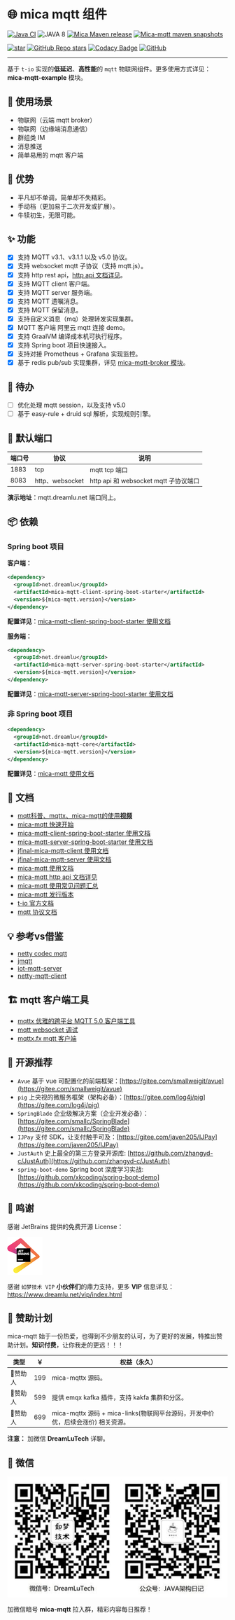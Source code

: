 # 🌐 mica mqtt 组件
[![Java CI](https://github.com/lets-mica/mica-mqtt/workflows/Java%20CI/badge.svg)](https://github.com/lets-mica/mica-mqtt/actions)
![JAVA 8](https://img.shields.io/badge/JDK-1.8+-brightgreen.svg)
[![Mica Maven release](https://img.shields.io/nexus/r/https/oss.sonatype.org/net.dreamlu/mica-mqtt-core.svg?style=flat-square)](https://mvnrepository.com/artifact/net.dreamlu/mica-mqtt-core)
[![Mica-mqtt maven snapshots](https://img.shields.io/nexus/s/https/oss.sonatype.org/net.dreamlu/mica-mqtt-core.svg?style=flat-square)](https://oss.sonatype.org/content/repositories/snapshots/net/dreamlu/mica-mqtt-core/)

[![star](https://gitee.com/596392912/mica-mqtt/badge/star.svg?theme=dark)](https://gitee.com/596392912/mica-mqtt/stargazers)
[![GitHub Repo stars](https://img.shields.io/github/stars/lets-mica/mica-mqtt?label=Github%20Stars)](https://github.com/lets-mica/mica-mqtt)
[![Codacy Badge](https://app.codacy.com/project/badge/Grade/30dad82f79f34e41bafbc3cef6b68fc3)](https://www.codacy.com/gh/lets-mica/mica-mqtt/dashboard?utm_source=github.com&amp;utm_medium=referral&amp;utm_content=lets-mica/mica-mqtt&amp;utm_campaign=Badge_Grade)
[![GitHub](https://img.shields.io/github/license/lets-mica/mica-mqtt.svg?style=flat-square)](https://github.com/lets-mica/mica-mqtt/blob/master/LICENSE)

---

基于 `t-io` 实现的**低延迟**、**高性能**的 `mqtt` 物联网组件。更多使用方式详见： **mica-mqtt-example** 模块。

## 🍱 使用场景

- 物联网（云端 mqtt broker）
- 物联网（边缘端消息通信）
- 群组类 IM
- 消息推送
- 简单易用的 mqtt 客户端

## 🚀 优势
- 平凡却不单调，简单却不失精彩。
- 手动档（更加易于二次开发或扩展）。
- 牛犊初生，无限可能。

## ✨ 功能
- [x] 支持 MQTT v3.1、v3.1.1 以及 v5.0 协议。
- [x] 支持 websocket mqtt 子协议（支持 mqtt.js）。
- [x] 支持 http rest api，[http api 文档详见](docs/http-api.md)。
- [x] 支持 MQTT client 客户端。
- [x] 支持 MQTT server 服务端。
- [x] 支持 MQTT 遗嘱消息。
- [x] 支持 MQTT 保留消息。
- [x] 支持自定义消息（mq）处理转发实现集群。
- [x] MQTT 客户端 阿里云 mqtt 连接 demo。
- [x] 支持 GraalVM 编译成本机可执行程序。
- [x] 支持 Spring boot 项目快速接入。
- [x] 支持对接 Prometheus + Grafana 实现监控。
- [x] 基于 redis pub/sub 实现集群，详见 [mica-mqtt-broker 模块](mica-mqtt-broker)。

## 🌱 待办

- [ ] 优化处理 mqtt session，以及支持 v5.0 
- [ ] 基于 easy-rule + druid sql 解析，实现规则引擎。

## 🚨 默认端口

| 端口号 | 协议            | 说明                             |
| ------ | --------------- | -------------------------------- |
| 1883   | tcp             | mqtt tcp 端口                    |
| 8083   | http、websocket | http api 和 websocket mqtt 子协议端口 |

**演示地址**：mqtt.dreamlu.net 端口同上。

## 📦️ 依赖

### Spring boot 项目
**客户端：**
```xml
<dependency>
  <groupId>net.dreamlu</groupId>
  <artifactId>mica-mqtt-client-spring-boot-starter</artifactId>
  <version>${mica-mqtt.version}</version>
</dependency>
```

**配置详见**：[mica-mqtt-client-spring-boot-starter 使用文档](starter/mica-mqtt-client-spring-boot-starter/README.md)

**服务端：**
```xml
<dependency>
  <groupId>net.dreamlu</groupId>
  <artifactId>mica-mqtt-server-spring-boot-starter</artifactId>
  <version>${mica-mqtt.version}</version>
</dependency>
```

**配置详见**：[mica-mqtt-server-spring-boot-starter 使用文档](starter/mica-mqtt-server-spring-boot-starter/README.md)

### 非 Spring boot 项目
```xml
<dependency>
  <groupId>net.dreamlu</groupId>
  <artifactId>mica-mqtt-core</artifactId>
  <version>${mica-mqtt.version}</version>
</dependency>
```

**配置详见**：[mica-mqtt 使用文档](mica-mqtt-core/README.md)

## 📝 文档
- [mqtt科普、mqttx、mica-mqtt的使用**视频**](https://b23.tv/VJ8yc7v)
- [mica-mqtt 快速开始](example/README.md)
- [mica-mqtt-client-spring-boot-starter 使用文档](starter/mica-mqtt-client-spring-boot-starter/README.md)
- [mica-mqtt-server-spring-boot-starter 使用文档](starter/mica-mqtt-server-spring-boot-starter/README.md)
- [jfinal-mica-mqtt-client 使用文档](starter/jfinal-mica-mqtt-client/README.md)
- [jfinal-mica-mqtt-server 使用文档](starter/jfinal-mica-mqtt-server/README.md)
- [mica-mqtt 使用文档](mica-mqtt-core/README.md)
- [mica-mqtt http api 文档详见](docs/http-api.md)
- [mica-mqtt 使用常见问题汇总](https://gitee.com/596392912/mica-mqtt/issues/I45GO7)
- [mica-mqtt 发行版本](CHANGELOG.md)
- [t-io 官方文档](https://www.tiocloud.com/doc/tio/85)
- [mqtt 协议文档](https://github.com/mcxiaoke/mqtt)

## 💡 参考vs借鉴
- [netty codec mqtt](https://github.com/netty/netty/tree/4.1/codec-mqtt)
- [jmqtt](https://github.com/Cicizz/jmqtt)
- [iot-mqtt-server](https://gitee.com/recallcode/iot-mqtt-server)
- [netty-mqtt-client](https://github.com/jetlinks/netty-mqtt-client)

## 🏗️ mqtt 客户端工具
- [mqttx 优雅的跨平台 MQTT 5.0 客户端工具](https://mqttx.app/cn/)
- [mqtt websocket 调试](http://tools.emqx.io/)
- [mqttx.fx mqtt 客户端](http://mqttfx.org/)

## 🍻 开源推荐
- `Avue` 基于 vue 可配置化的前端框架：[https://gitee.com/smallweigit/avue](https://gitee.com/smallweigit/avue)
- `pig` 上央视的微服务框架（架构必备）：[https://gitee.com/log4j/pig](https://gitee.com/log4j/pig)
- `SpringBlade` 企业级解决方案（企业开发必备）：[https://gitee.com/smallc/SpringBlade](https://gitee.com/smallc/SpringBlade)
- `IJPay` 支付 SDK，让支付触手可及：[https://gitee.com/javen205/IJPay](https://gitee.com/javen205/IJPay)
- `JustAuth` 史上最全的第三方登录开源库: [https://github.com/zhangyd-c/JustAuth](https://github.com/zhangyd-c/JustAuth)
- `spring-boot-demo` Spring boot 深度学习实战: [https://github.com/xkcoding/spring-boot-demo](https://github.com/xkcoding/spring-boot-demo)

## 💚 鸣谢
感谢 JetBrains 提供的免费开源 License：

[![JetBrains](docs/img/jetbrains.png)](https://www.jetbrains.com/?from=mica-mqtt)

感谢 `如梦技术 VIP` **小伙伴们**的鼎力支持，更多 **VIP** 信息详见：https://www.dreamlu.net/vip/index.html

## 🍱 赞助计划
mica-mqtt 始于一份热爱，也得到不少朋友的认可，为了更好的发展，特推出赞助计划。**知识付费**，让你我走的更远！！！

| 类型    | ￥   | 权益（永久）                                                |
|-------|-----|-------------------------------------------------------|
| 🥈赞助人 | 199 | mica-mqttx 源码。                                        |
| 🏅赞助人 | 599 | 提供 emqx kafka 插件，支持 kakfa 集群和分区。                      |
| 💎赞助人 | 699 | mica-mqttx 源码 + mica-links(物联网平台源码，开发中价优，后续会涨价) 相关资源。 |

**注意：** 加微信 **DreamLuTech** 详聊。

## 📱 微信

![如梦技术](docs/img/dreamlu-weixin.jpg)

加微信暗号 **mica-mqtt** 拉入群，精彩内容每日推荐！